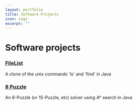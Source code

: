 ```yaml
---
layout: portfolio
title: Software Projects
icon: cogs
excerpt: ""
---
```



# Software projects  


### [FileList](https://github.com/wolfchimneyrock/FileList)
A clone of the unix commands 'ls' and 'find' in Java

### [8 Puzzle](https://github.com/wolfchimneyrock/8-Puzzle-Solver)
An 8-Puzzle (or 15-Puzzle, etc) solver using A* search in Java
